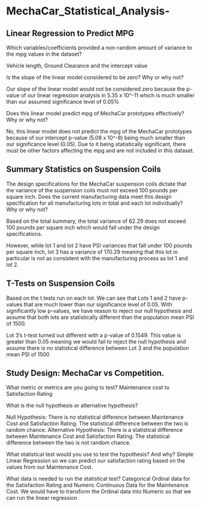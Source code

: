 # MechaCar_Statistical_Analysis-

## Linear Regression to Predict MPG

Which variables/coefficients provided a non-random amount of variance to the mpg values in the dataset?

Vehicle length, Ground Clearance and the intercept value

Is the slope of the linear model considered to be zero? Why or why not?

Our slope of the linear model would not be considered zero because the p-value of our linear regression analysis in 5.35 x 10^-11 which is much smaller than our assumed significance level of 0.05%

Does this linear model predict mpg of MechaCar prototypes effectively? Why or why not?

No, this linear model does not predict the mpg of the MechaCar prototypes because of our intercept p-value (5.08 x 10^-8) being much smaller than our significance level (0.05). Due to it being statistically significant, there must be other factors affecting the mpg and are not included in this dataset.


## Summary Statistics on Suspension Coils

The design specifications for the MechaCar suspension coils dictate that the variance of the suspension coils must not exceed 100 pounds per square inch. Does the current manufacturing data meet this design specification for all manufacturing lots in total and each lot individually? Why or why not?

Based on the total summary, the total variance of 62.29 does not exceed 100 pounds per square inch which would fall under the design specifications.

However, while lot 1 and lot 2 have PSI variances that fall under 100 pounds per square inch, lot 3 has a variance of 170.29 meaning that this lot in particular is not as consistent with the manufacturing process as lot 1 and lot 2. 


## T-Tests on Suspension Coils

Based on the t.tests run on each lot. We can see that Lots 1 and 2 have p-values that are much lower than our significance level of 0.05. With significantly low p-values, we have reason to reject our null hypothesis and assume that both lots are statistically different than the population mean PSI of 1500.

Lot 3’s t-test turned out different with a p-value of 0.1549. This value is greater than 0.05 meaning we would fail to reject the null hypothesis and assume there is no statistical difference between Lot 3 and the population mean PSI of 1500


## Study Design: MechaCar vs Competition.

What metric or metrics are you going to test?
Maintenance cost to Satisfaction Rating 

What is the null hypothesis or alternative hypothesis?

Null Hypothesis: There is no statistical difference between Maintenance Cost and Satisfaction Rating. The statistical difference between the two is random chance.
Alternative Hypothesis: There is a statistical difference between Maintenance Cost and Satisfaction Rating. The statistical difference between the two is not random chance.

What statistical test would you use to test the hypothesis? And why?
Simple Linear Regression so we can predict our satisfaction rating based on the values from our Maintenance Cost.

What data is needed to run the statistical test?
Categorical Ordinal data for the Satisfaction Rating and Numeric Continuous Data for the Maintenance Cost. We would have to transform the Ordinal data into Numeric so that we can run the linear regression 
